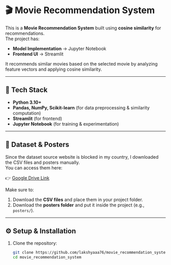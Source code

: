 # 🎬 Movie Recommendation System  

This is a **Movie Recommendation System** built using **cosine similarity** for recommendations.  
The project has:  
- **Model Implementation** → Jupyter Notebook  
- **Frontend UI** → Streamlit  

It recommends similar movies based on the selected movie by analyzing feature vectors and applying cosine similarity.  

---

## 🚀 Tech Stack
- **Python 3.10+**  
- **Pandas, NumPy, Scikit-learn** (for data preprocessing & similarity computation)  
- **Streamlit** (for frontend)  
- **Jupyter Notebook** (for training & experimentation)  

---

## 📂 Dataset & Posters  

Since the dataset source website is blocked in my country, I downloaded the CSV files and posters manually.  
You can access them here:  

👉 [Google Drive Link](https://drive.google.com/drive/folders/1MzjXCZ5idXk83v7jcHpRGVf4l6gD6wOA?usp=drive_link)  

Make sure to:  
1. Download the **CSV files** and place them in your project folder.  
2. Download the **posters folder** and put it inside the project (e.g., `posters/`).  

---

## ⚙️ Setup & Installation  

1. Clone the repository:  
   ```bash
   git clone https://github.com/lakshyaaa76/movie_recommendation_system.git
   cd movie_recommendation_system

